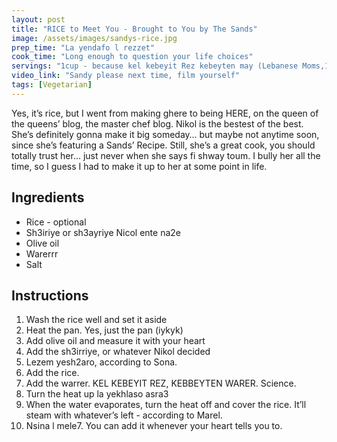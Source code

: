 ```yaml
---
layout: post
title: "RICE to Meet You - Brought to You by The Sands"
image: /assets/images/sandys-rice.jpg
prep_time: "La yendafo l rezzet"
cook_time: "Long enough to question your life choices"
servings: "1cup - because kel kebeyit Rez kebeyten may (Lebanese Moms,1720)"
video_link: "Sandy please next time, film yourself"
tags: [Vegetarian] 
---
```


Yes, it’s rice, but I went from making ghere to being HERE, on the queen of the queens’ blog, the master chef blog. Nikol is the bestest of the best. She’s definitely gonna make it big someday… but maybe not anytime soon, since she’s featuring a Sands’ Recipe. Still, she’s a great cook, you should totally trust her… just never when she says fi shway toum. I bully her all the time, so I guess I had to make it up to her at some point in life.

## Ingredients

* Rice - optional 
* Sh3iriye or sh3ayriye Nicol ente na2e 
* Olive oil 
* Warerrr 
* Salt



## Instructions

1. Wash the rice well and set it aside
2. Heat the pan. Yes, just the pan (iykyk) 
3. Add olive oil and measure it with your heart 
4. Add the sh3irriye, or whatever Nikol decided
5. Lezem yesh2aro, according to Sona. 
6. Add the rice.
7. Add the warrer. KEL KEBEYIT REZ, KEBBEYTEN WARER. Science.
8. Turn the heat up la yekhlaso asra3 
9. When the water evaporates, turn the heat off and cover the rice. It’ll steam with whatever’s left - according to Marel. 
10. Nsina l mele7. You can add it whenever your heart tells you to.